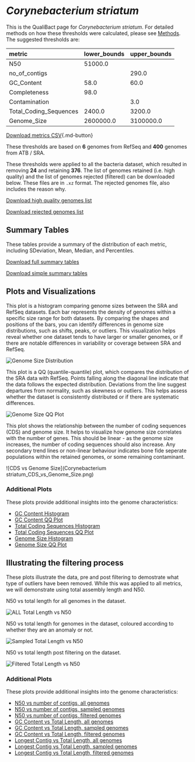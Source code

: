 # *Corynebacterium striatum*

This is the QualiBact page for *Corynebacterium striatum*. For detailed methods on how these thresholds were calculated, please see [Methods](../../methods.md).
The suggested thresholds are: 

| metric                 | lower_bounds   | upper_bounds   |
|:-----------------------|:---------------|:---------------|
| N50                    | 51000.0        |                |
| no_of_contigs          |                | 290.0          |
| GC_Content             | 58.0           | 60.0           |
| Completeness           | 98.0           |                |
| Contamination          |                | 3.0            |
| Total_Coding_Sequences | 2400.0         | 3200.0         |
| Genome_Size            | 2600000.0      | 3100000.0      |

[Download metrics CSV](Corynebacterium_striatum_metrics.csv){.md-button}


These thresholds are based on **6** genomes from RefSeq and **400** genomes from ATB / SRA.

These thresholds were applied to all the bacteria dataset, which resulted in removing **24** and retaining **376**.
The list of genomes retained (i.e. high quality) and the list of genomes rejected (filtered) can be downloaded below. These files are in `.xz` format. The rejected genomes file, also includes the reason why.

[Download high quality genomes list](Corynebacterium_striatum_high_quality_genomes.csv.xz)


[Download rejected genomes list](Corynebacterium_striatum_filtered_out_genomes.csv.xz)



## Summary Tables
These tables provide a summary of the distribution of each metric, including SDeviation, Mean, Median, and Percentiles.

[Download full summary tables](summary.csv)

[Download simple summary tables](selected_summary.csv)

## Plots and Visualizations

This plot is a histogram comparing genome sizes between the SRA and RefSeq datasets. Each bar represents the density of genomes within a specific size range for both datasets. By comparing the shapes and positions of the bars, you can identify differences in genome size distributions, such as shifts, peaks, or outliers. This visualization helps reveal whether one dataset tends to have larger or smaller genomes, or if there are notable differences in variability or coverage between SRA and RefSeq.

![Genome Size Distribution](Genome_Size_refseq_histogram_kde.png)

This plot is a QQ (quantile-quantile) plot, which compares the distribution of the SRA data with RefSeq. Points falling along the diagonal line indicate that the data follows the expected distribution. Deviations from the line suggest departures from normality, such as skewness or outliers. This helps assess whether the dataset is consistently distributed or if there are systematic differences.

![Genome Size QQ Plot](Genome_Size_refseq_qqplot.png)

This plot shows the relationship between the number of coding sequences (CDS) and genome size. It helps to visualize how genome size correlates with the number of genes. This should be linear - as the genome size increases, the number of coding sequences should also increase. Any secondary trend lines or non-linear behaviour indicates bone fide seperate populations within the retained genomes, or some remaining contaminant. 

![CDS vs Genome Size](Corynebacterium striatum_CDS_vs_Genome_Size.png)

### Additional Plots

These plots provide additional insights into the genome characteristics:

- [GC Content Histogram](GC_Content_refseq_histogram_kde.png)
- [GC Content QQ Plot](GC_Content_refseq_qqplot.png)
- [Total Coding Sequences Histogram](Total_Coding_Sequences_refseq_histogram_kde.png)
- [Total Coding Sequences QQ Plot](Total_Coding_Sequences_refseq_qqplot.png)
- [Genome Size Histogram](Genome_Size_refseq_histogram_kde.png)
- [Genome Size QQ Plot](Genome_Size_refseq_qqplot.png)
## Illustrating the filtering process
These plots illustrate the data, pre and post filtering to demostrate what type of outliers have been removed. While this was applied to all metrics, we will demonstrate using total assembly length and N50.

N50 vs total length for all genomes in the dataset.

![ALL Total Length vs N50](Corynebacterium_striatum_all_total_length_N50.png)

N50 vs total length for genomes in the dataset, coloured according to whether they are an anomaly or not.

![Sampled Total Length vs N50](Corynebacterium_striatum_sample_total_length_N50.png)

N50 vs total length post filtering on the dataset.

![Filtered Total Length vs N50](Corynebacterium_striatum_filt_total_length_N50.png)

### Additional Plots

These plots provide additional insights into the genome characteristics:

- [N50 vs number of contigs, all genomes](Corynebacterium_striatum_all_N50_number.png)
- [N50 vs number of contigs, sampled genomes](Corynebacterium_striatum_sample_N50_number.png)
- [N50 vs number of contigs, filtered genomes](Corynebacterium_striatum_filt_N50_number.png)
- [GC Content vs Total Length, all genomes](Corynebacterium_striatum_all_total_length_GC_Content.png)
- [GC Content vs Total Length, sampled genomes](Corynebacterium_striatum_sample_total_length_GC_Content.png)
- [GC Content vs Total Length, filtered genomes](Corynebacterium_striatum_filt_total_length_GC_Content.png)
- [Longest Contig vs Total Length, all genomes](Corynebacterium_striatum_all_total_length_longest.png)
- [Longest Contig vs Total Length, sampled genomes](Corynebacterium_striatum_sample_total_length_longest.png)
- [Longest Contig vs Total Length, filtered genomes](Corynebacterium_striatum_filt_total_length_longest.png)
